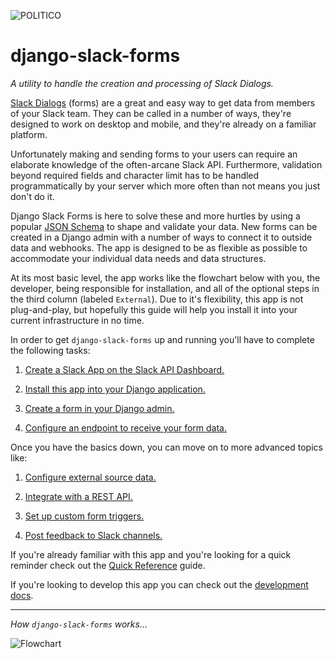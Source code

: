![POLITICO](https://rawgithub.com/The-Politico/src/master/images/logo/badge.png)

# django-slack-forms

*A utility to handle the creation and processing of Slack Dialogs.*

[Slack Dialogs](https://api.slack.com/dialogs) (forms) are a great and easy way to get data from members of your Slack team. They can be called in a number of ways, they're designed to work on desktop and mobile, and they're already on a familiar platform.

Unfortunately making and sending forms to your users can require an elaborate knowledge of the often-arcane Slack API. Furthermore, validation beyond required fields and character limit has to be handled programmatically by your server which more often than not means you just don't do it.

Django Slack Forms is here to solve these and more hurtles by using a popular [JSON Schema](https://json-schema.org/understanding-json-schema/index.html) to shape and validate your data. New forms can be created in a Django admin with a number of ways to connect it to outside data and webhooks. The app is designed to be as flexible as possible to accommodate your individual data needs and data structures.

At its most basic level, the app works like the flowchart below with you, the developer, being responsible for installation, and all of the optional steps in the third column (labeled `External`). Due to it's flexibility, this app is not plug-and-play, but hopefully this guide will help you install it into your current infrastructure in no time.

In order to get `django-slack-forms` up and running you'll have to complete the following tasks:

1. [Create a Slack App on the Slack API Dashboard.](docs/Slack-App.md)

2. [Install this app into your Django application.](docs/Installation.md)

3. [Create a form in your Django admin.](docs/Creating-Forms.md)

4. [Configure an endpoint to receive your form data.](docs/Configuring-An-Endpoint.md)

Once you have the basics down, you can move on to more advanced topics like:

1. [Configure external source data.](docs/Configuring-Source-Data.md)

2. [Integrate with a REST API.](docs/Integrating-An-API.md)

3. [Set up custom form triggers.](docs/Custom-Form-Triggers.md)

4. [Post feedback to Slack channels.](docs/Slack-Feedback.md)

If you're already familiar with this app and you're looking for a quick reminder check out the [Quick Reference](docs/Quick-Reference.md) guide.

If you're looking to develop this app you can check out the [development docs](docs/Developing-This-App.md).

***

*How `django-slack-forms` works...*

![Flowchart](/docs/media/forms5.jpg)
